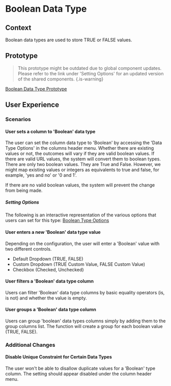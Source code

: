 # Boolean Data Type

## Context
Boolean data types are used to store TRUE or FALSE values. 

## Prototype
> This prototype might be outdated due to global component updates. Please refer to the link under 'Setting Options' for an updated version of the shared components.
{.is-warning}

[Boolean Data Type Prototype](https://www.figma.com/proto/Uaf1ntcldzK2U41Jhw6vS2/Mathesar-MVP?page-id=4260%3A37440&node-id=4270%3A40031&viewport=324%2C48%2C0.35&scaling=min-zoom&starting-point-node-id=4270%3A40031&show-proto-sidebar=1)

## User Experience
### Scenarios
#### User sets a column to 'Boolean' data type
The user can set the column data type to 'Boolean' by accessing the 'Data Type Options' in the columns header menu.
Whether there are existing values or not, the outcomes will vary if they are valid boolean values.
If there are valid URL values, the system will convert them to boolean types. There are only two boolean values. They are True and False. However, we might map existing values or integers as equivalents to true and false, for example, 'yes and no' or '0 and 1'.

If there are no valid boolean values, the system will prevent the change from being made. 

##### Setting Options
The following is an interactive representation of the various options that users can set for this type:
[Boolean Type Options](https://www.figma.com/proto/Uaf1ntcldzK2U41Jhw6vS2/Mathesar-MVP?page-id=4260%3A37440&node-id=4270%3A41050&viewport=324%2C48%2C0.34&scaling=contain&starting-point-node-id=4270%3A41050)


#### User enters a new 'Boolean' data type value
Depending on the configuration, the user will enter a 'Boolean' value with two different controls.

- Default Dropdown (TRUE, FALSE)
- Custom Dropdown (TRUE Custom Value, FALSE Custom Value)
- Checkbox (Checked, Unchecked)

#### User filters a 'Boolean' data type column
Users can filter 'Boolean' data type columns by basic equality operators (is, is not) and whether the value is empty. 

#### User groups a 'Boolean' data type column
Users can group 'boolean' data types columns simply by adding them to the group columns list. The function will create a group for each boolean value (TRUE, FALSE).

### Additional Changes
#### Disable Unique Constraint for Certain Data Types
The user won't be able to disallow duplicate values for a 'Boolean' type column. The setting should appear disabled under the column header menu.